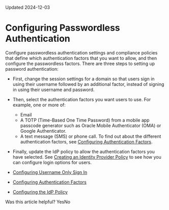 Updated 2024-12-03
# Configuring Passwordless Authentication
Configure passwordless authentication settings and compliance policies that define which authentication factors that you want to allow, and then configure the passwordless factors.
There are three steps to setting up password authentication:
  * First, change the session settings for a domain so that users sign in using their username followed by an additional factor, instead of signing in using their username and password.
  * Then, select the authentication factors you want users to use. For example, one or more of:
    * Email
    * A TOTP (Time-Based One Time Password) from a mobile app passcode generator such as Oracle Mobile Authenticator (OMA) or Google Authenticator.
    * A text message (SMS) or phone call.
To find out about the different authentication factors, see [Configuring Authentication Factors](https://docs.oracle.com/en-us/iaas/Content/Identity/mfa/configure-authentication-factors.htm#configure-authentication-factors "You can configure the following authentication factors for an identity domain.").
  * Finally, update the IdP policy to allow the authentication factors you have selected.
See [Creating an Identity Provider Policy](https://docs.oracle.com/en-us/iaas/Content/Identity/idppolicies/add-identity-provider-policy.htm#add-idp-policy "Create an identity provider policy for an identity domain.") to see how you can configure login options for users.


  * [Configuring Username Only Sign In](https://docs.oracle.com/en-us/iaas/Content/Identity/passwordless/configure-username-first.htm#configure-username-only "Configure the sign in requirements so the user uses just their username, and sign in is verified by the authentication factor.")
  * [Configuring Authentication Factors](https://docs.oracle.com/en-us/iaas/Content/Identity/passwordless/configure-auth-factors.htm#configure-passwordless "Configure the authentication factors to use for passwordless authentication.")
  * [Configuring the IdP Policy](https://docs.oracle.com/en-us/iaas/Content/Identity/passwordless/configure-idp-policy.htm#configure-username-only "Configure the IdP policy to include a new rule for passwordless authentication.")


Was this article helpful?
YesNo

